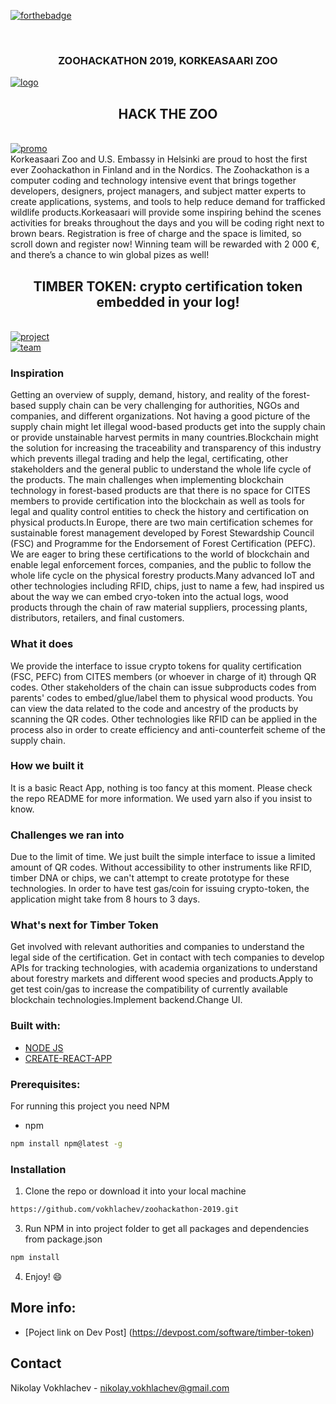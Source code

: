 [![forthebadge](https://forthebadge.com/images/badges/uses-js.svg)](https://en.wikipedia.org/wiki/JavaScript)

<br />
<p align="center">

  <h3 align="center"> ZOOHACKATHON 2019, KORKEASAARI ZOO</h3>
  
 <a href="https://ibb.co/V33vdWP"><img src="https://i.ibb.co/R77C1pV/logo.jpg" alt="logo" border="0"></a>
<br />
 </p>

<h2 align="center"> HACK THE ZOO </h2>
<br />
<a href="https://ibb.co/CWM0Wdc"><img src="https://i.ibb.co/yVYsVT9/promo.jpg" alt="promo" border="0"></a>
<br />
Korkeasaari Zoo and U.S. Embassy in Helsinki are proud to host the first ever Zoohackathon in Finland and in the Nordics. The Zoohackathon is a computer coding and technology intensive event that brings together developers, designers, project managers, and subject matter experts to create applications, systems, and tools to help reduce demand for trafficked wildlife products.Korkeasaari will provide some inspiring behind the scenes activities for breaks throughout the days and you will be coding right next to brown bears. Registration is free of charge and the space is limited, so scroll down and register now!
Winning team will be rewarded with 2 000 €, and there’s a chance to win global pizes as well!

<h2 align="center">TIMBER TOKEN: crypto certification token embedded in your log! </h2>
<br />
<a href="https://ibb.co/SwK3nry"><img src="https://i.ibb.co/xqM7jHL/project.png" alt="project" border="0"></a>
<br />
<a href="https://ibb.co/HV5bjc7"><img src="https://i.ibb.co/g3kfx0y/team.jpg" alt="team" border="0"></a>
<br />

### Inspiration
Getting an overview of supply, demand, history, and reality of the forest-based supply chain can be very challenging for authorities, NGOs and companies, and different organizations. Not having a good picture of the supply chain might let illegal wood-based products get into the supply chain or provide unstainable harvest permits in many countries.Blockchain might the solution for increasing the traceability and transparency of this industry which prevents illegal trading and help the legal, certificating, other stakeholders and the general public to understand the whole life cycle of the products. The main challenges when implementing blockchain technology in forest-based products are that there is no space for CITES members to provide certification into the blockchain as well as tools for legal and quality control entities to check the history and certification on physical products.In Europe, there are two main certification schemes for sustainable forest management developed by Forest Stewardship Council (FSC) and Programme for the Endorsement of Forest Certification (PEFC). We are eager to bring these certifications to the world of blockchain and enable legal enforcement forces, companies, and the public to follow the whole life cycle on the physical forestry products.Many advanced IoT and other technologies including RFID, chips, just to name a few, had inspired us about the way we can embed cryo-token into the actual logs, wood products through the chain of raw material suppliers, processing plants, distributors, retailers, and final customers.

### What it does
We provide the interface to issue crypto tokens for quality certification (FSC, PEFC) from CITES members (or whoever in charge of it) through QR codes. Other stakeholders of the chain can issue subproducts codes from parents' codes to embed/glue/label them to physical wood products. You can view the data related to the code and ancestry of the products by scanning the QR codes. Other technologies like RFID can be applied in the process also in order to create efficiency and anti-counterfeit scheme of the supply chain.

### How we built it
It is a basic React App, nothing is too fancy at this moment. Please check the repo README for more information. We used yarn also if you insist to know.

### Challenges we ran into
Due to the limit of time. We just built the simple interface to issue a limited amount of QR codes. Without accessibility to other instruments like RFID, timber DNA or chips, we can't attempt to create prototype for these technologies. In order to have test gas/coin for issuing crypto-token, the application might take from 8 hours to 3 days.

### What's next for Timber Token
Get involved with relevant authorities and companies to understand the legal side of the certification. Get in contact with tech companies to develop APIs for tracking technologies, with academia organizations to understand about forestry markets and different wood species and products.Apply to get test coin/gas to increase the compatibility of currently available blockchain technologies.Implement backend.Change UI.

### Built with:
* [NODE JS](https://nodejs.org/en/)
* [CREATE-REACT-APP](https://github.com/facebook/create-react-app)

### Prerequisites:

For running this project you need NPM

* npm
```sh
npm install npm@latest -g
```

### Installation

1. Clone the repo or download it into your local machine
```sh
https://github.com/vokhlachev/zoohackathon-2019.git
```
3. Run NPM in into project folder to get all packages and dependencies from package.json
```sh
npm install 
```
4. Enjoy! :smile:

## More info:
* [Poject link on Dev Post] (https://devpost.com/software/timber-token)

## Contact

Nikolay Vokhlachev - nikolay.vokhlachev@gmail.com


